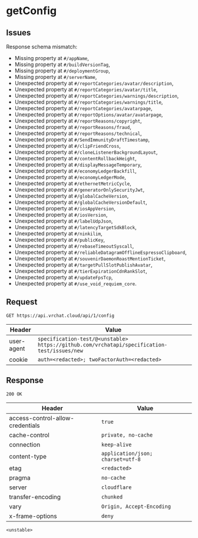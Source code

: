 # getConfig

## Issues
Response schema mismatch:
* Missing property at ``#/appName``,
* Missing property at ``#/buildVersionTag``,
* Missing property at ``#/deploymentGroup``,
* Missing property at ``#/serverName``,
* Unexpected property at ``#/reportCategories/avatar/description``,
* Unexpected property at ``#/reportCategories/avatar/title``,
* Unexpected property at ``#/reportCategories/warnings/description``,
* Unexpected property at ``#/reportCategories/warnings/title``,
* Unexpected property at ``#/reportCategories/avatarpage``,
* Unexpected property at ``#/reportOptions/avatar/avatarpage``,
* Unexpected property at ``#/reportReasons/copyright``,
* Unexpected property at ``#/reportReasons/fraud``,
* Unexpected property at ``#/reportReasons/technical``,
* Unexpected property at ``#/SendImmunityDraftTimestamp``,
* Unexpected property at ``#/clipFriendCross``,
* Unexpected property at ``#/cloneListenerBackgroundLayout``,
* Unexpected property at ``#/contentRollbackHeight``,
* Unexpected property at ``#/displayMessageTemporary``,
* Unexpected property at ``#/economyLedgerBackfill``,
* Unexpected property at ``#/economyLedgerMode``,
* Unexpected property at ``#/ethernetMetricCycle``,
* Unexpected property at ``#/generatorOnlySecurityJwt``,
* Unexpected property at ``#/globalCacheVersion``,
* Unexpected property at ``#/globalCacheVersionDefault``,
* Unexpected property at ``#/iosAppVersion``,
* Unexpected property at ``#/iosVersion``,
* Unexpected property at ``#/labelUdpJson``,
* Unexpected property at ``#/latencyTargetSdkBlock``,
* Unexpected property at ``#/ninkilim``,
* Unexpected property at ``#/publicKey``,
* Unexpected property at ``#/rebaseTimeoutSyscall``,
* Unexpected property at ``#/reliableDatagramOfflineEspressoClipboard``,
* Unexpected property at ``#/souvenirDaemonRoastMentionTicket``,
* Unexpected property at ``#/targetPullSlotPublishAvatar``,
* Unexpected property at ``#/tierExpirationCdnRankSlot``,
* Unexpected property at ``#/updateFpsTcp``,
* Unexpected property at ``#/use_void_requiem_core``.
## Request
`GET https://api.vrchat.cloud/api/1/config`

| Header | Value |
| ------ | ----- |
| user-agent | `specification-test/@<unstable> https://github.com/vrchatapi/specification-test/issues/new` |
| cookie | `auth=<redacted>; twoFactorAuth=<redacted>` |


## Response
`200 OK`

| Header | Value |
| ------ | ----- |
| access-control-allow-credentials | `true` |
| cache-control | `private, no-cache` |
| connection | `keep-alive` |
| content-type | `application/json; charset=utf-8` |
| etag | `<redacted>` |
| pragma | `no-cache` |
| server | `cloudflare` |
| transfer-encoding | `chunked` |
| vary | `Origin, Accept-Encoding` |
| x-frame-options | `deny` |

```jsonc
<unstable>
```

